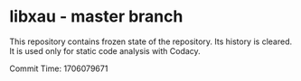 # libxau - master branch

This repository contains frozen state of the repository.
Its history is cleared. It is used only for static code
analysis with Codacy.

Commit Time: 1706079671